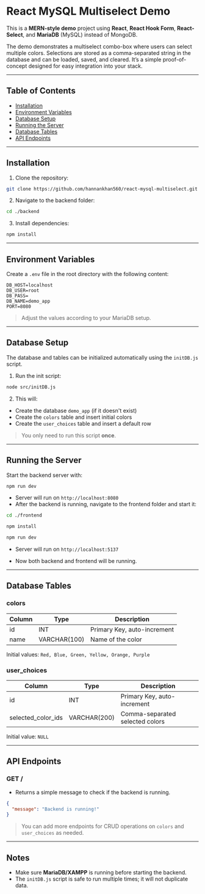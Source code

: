 # React MySQL Multiselect Demo

This is a **MERN-style demo** project using **React**, **React Hook Form**, **React-Select**, and **MariaDB** (MySQL) instead of MongoDB.

The demo demonstrates a multiselect combo-box where users can select multiple colors. Selections are stored as a comma-separated string in the database and can be loaded, saved, and cleared. It’s a simple proof-of-concept designed for easy integration into your stack.

---

## Table of Contents

* [Installation](#installation)
* [Environment Variables](#environment-variables)
* [Database Setup](#database-setup)
* [Running the Server](#running-the-server)
* [Database Tables](#database-tables)
* [API Endpoints](#api-endpoints)

---

## Installation

1. Clone the repository:

```bash
git clone https://github.com/hannankhan560/react-mysql-multiselect.git
```

2. Navigate to the backend folder:

```bash
cd ./backend
```

3. Install dependencies:

```bash
npm install
```

---

## Environment Variables

Create a `.env` file in the root directory with the following content:

```env
DB_HOST=localhost
DB_USER=root
DB_PASS=
DB_NAME=demo_app
PORT=8080
```

> Adjust the values according to your MariaDB setup.

---

## Database Setup

The database and tables can be initialized automatically using the `initDB.js` script.

1. Run the init script:

```bash
node src/initDB.js
```

2. This will:

* Create the database `demo_app` (if it doesn't exist)
* Create the `colors` table and insert initial colors
* Create the `user_choices` table and insert a default row

> You only need to run this script **once**.

---

## Running the Server

Start the backend server with:

```bash
npm run dev
```

* Server will run on `http://localhost:8080`
* After the backend is running, navigate to the frontend folder and start it:

```bash
cd ./frontend
```
```bash
npm install
```
```bash
npm run dev
```
* Server will run on `http://localhost:5137`

* Now both backend and frontend will be running.

---

## Database Tables

### colors

| Column | Type         | Description                 |
| ------ | ------------ | --------------------------- |
| id     | INT          | Primary Key, auto-increment |
| name   | VARCHAR(100) | Name of the color           |

Initial values: `Red, Blue, Green, Yellow, Orange, Purple`

### user_choices

| Column             | Type         | Description                     |
| ------------------ | ------------ | ------------------------------- |
| id                 | INT          | Primary Key, auto-increment     |
| selected_color_ids | VARCHAR(200) | Comma-separated selected colors |

Initial value: `NULL`

---

## API Endpoints

### GET /

* Returns a simple message to check if the backend is running.

```json
{
  "message": "Backend is running!"
}
```

> You can add more endpoints for CRUD operations on `colors` and `user_choices` as needed.

---

## Notes

* Make sure **MariaDB/XAMPP** is running before starting the backend.
* The `initDB.js` script is safe to run multiple times; it will not duplicate data.

